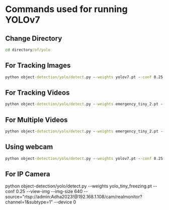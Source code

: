 # Commands used for running YOLOv7

## Change Directory

```cmd
cd directory/of/yolo
```

## For Tracking Images
```cmd
python object-detection/yolo/detect.py --weights yolov7.pt --conf 0.25 --view-img --img-size 640 --source inference/images/horses.jpg --device 0
```

## For Tracking Videos
```cmd
python object-detection/yolo/detect.py --weights emergency_tiny_2.pt --conf 0.25 --view-img --img-size 640 --source data/testing/1_ambulance_2.mp4 --device 0
```

## For Multiple Videos
```cmd
python object-detection/yolo/detect.py --weights emergency_tiny_2.pt --conf 0.25 --view-img --img-size 640 --source streams.txt --device 0
```


## Using webcam
```cmd
python object-detection/yolo/detect.py --weights yolov7.pt --conf 0.25 --img-size 640 --source 1 --device 0
```

## For IP Camera
python object-detection/yolo/detect.py --weights yolo_tiny_freezing.pt --conf 0.25 --view-img --img-size 640 --source="rtsp://admin:Adha2023!@192.168.1.108/cam/realmonitor?channel=1&subtype=1" --device 0